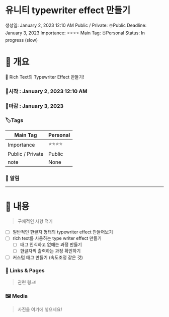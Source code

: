 # 유니티 typewriter effect 만들기

생성일: January 2, 2023 12:10 AM
Public / Private: ☃️Public
Deadline: January 3, 2023
Importance: ⭐⭐⭐⭐
Main Tag: ☃️Personal
Status: In progress (slow)

# 📝 개요

<aside>
👋 Rich Text의 Typewriter Effect 만들기!

</aside>

### 📅시작 : January 2, 2023 12:10 AM

### 📆마감 : January 3, 2023

### 🏷️Tags

| Main Tag | Personal |
| --- | --- |
| Importance | ⭐⭐⭐⭐ |
| Public / Private | Public |
| note | None |

### 🔔 알림

---

# 📃 내용

> 구체적인 사항 적기
> 
- [ ]  일반적인 한글자 형태의 typewriter effect 만들어보기
- [ ]  rich text를 사용하는 type writer effect 만들기
    - [ ]  태그 인식하고 없애는 과정 만들기
    - [ ]  한글자씩 출력하는 과정 확인하기
- [ ]  커스텀 태그 만들기 (속도조정 같은 것)

### 🔗 Links & Pages

> 관련 링크!
> 

### 🖼 Media

> 사진을 여기에 넣으세요!
>